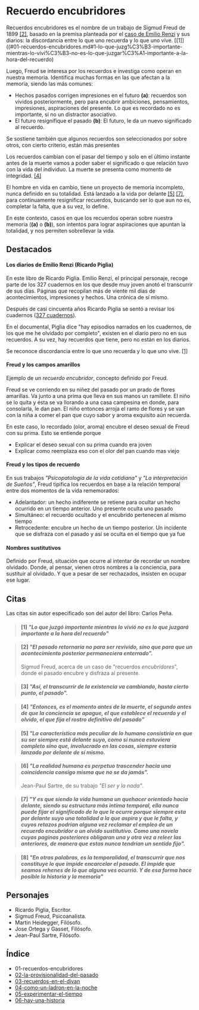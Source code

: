 # Recuerdo encubridores

Recuerdos encubridores es el nombre de un trabajo de Sigmud Freud de 1899 [\[2\]](#2-el-pasado-retornar%C3%ADa-no-para-ser-revivido-sino-que-para-que-un-acontecimiento-posterior-permaneciera-enterrado), basado en la premisa planteada por el [caso de Emilio Renzi](#los-diarios-de-emilio-renzi-ricardo-piglia) y sus diarios: la discordancia entre lo que uno recuerda y lo que uno vive. [\[1\]]((#01-recuerdos-encubridores.md#1-lo-que-juzg%C3%B3-importante-mientras-lo-vivi%C3%B3-no-es-lo-que-juzgar%C3%A1-importante-a-la-hora-del-recuerdo)

Luego, Freud se interesa por los recuerdos e investiga como operan en nuestra memoria. Identifica muchas formas en las que afectan a la memoria, siendo las más comunes:

- Hechos pasados corrigen impresiones en el futuro **(a)**: recuerdos son vividos posteriormente, pero para encubrir ambiciones, pensamientos, impresiones, aspiraciones del presente. Lo que es recordado no es importante, si no un distractor asociativo.
- El futuro resignifique el pasado **(b)**: El futuro, le da un nuevo significado al recuerdo.

Se sostiene también que algunos recuerdos son seleccionados por sobre otros, con cierto criterio, están más presentes

Los recuerdos cambian con el pasar del tiempo y solo en el último instante antes de la muerte vamos a poder saber el significado o que relación tuvo con la vida del individuo. La muerte se presenta como momento de integridad. [\[4\]](#4-entonces-es-el-momento-antes-de-la-muerte-el-segundo-antes-de-que-la-conciencia-se-apague-el-que-establece-el-recuerdo-y-el-olvido-el-que-fija-el-rostro-definitivo-del-pasado)

El hombre en vida en cambio, tiene un proyecto de memoria incompleto, nunca definido en su totalidad. Está lanzado a la vida por delante [\[5\]](#5-la-característica-más-peculiar-de-lo-humano-consistiría-en-que-su-ser-siempre-está-delante-suyo-como-si-nunca-estuviera-completo-sino-que-involucrado-en-las-cosas-siempre-estaría-lanzado-por-delante-de-sí-mismo) [\[7\]](#7-y-es-que-siendo-la-vida-humana-un-quehacer-orientado-hacia-delante-siendo-su-estructura-más-intima-temporal-ella-nunca-puede-fijar-el-significado-de-lo-que-le-ocurre-porque-siempre-esta-por-delante-suyo-una-totalidad-a-la-que-aspira-y-que-le-falta-y-cuyos-retazos-podrían-alguna-vez-reclamar-el-empleo-de-un-recuerdo-encubridor-o-un-olvido-sustitutivo-como-una-novela-cuyas-paginas-posteriores-obligaran-una-y-otra-vez-a-releer-las-anteriores-de-manera-que-estas-nunca-tendrían-un-sentido-fijo), para continuamente resignificar recuerdos, buscando ser lo que aun no es, completar la falta, que a su vez, lo define.

En este contexto, casos en que los recuerdos operan sobre nuestra memoria (**(a)** o **(b)**), son intentos para lograr aspiraciones que apuntan la totalidad, y nos permiten sobrellevar la vida.

<!--
[REMOVER?]La temporalidad es una característica intrínsecamente humana, que nos permite tener memoria e historia. Demos paso al tiempo. -->

## Destacados

#### Los diarios de Emilio Renzi (Ricardo Piglia)

En este libro de Ricardo Piglia. Emilio Renzi, el principal personaje, recoge parte de los 327 cuadernos en los que desde muy joven anotó el transcurrir de sus días. Páginas que recopilan más de viente mil días de acontecimientos, impresiones y hechos. Una crónica de sí mismo.

Después de casi cincuenta años Ricardo Piglia se sentó a revisar los cuadernos ([327 cuadernos](https://www.youtube.com/watch?v=L55KICMfxbs)).

En el documental, Piglia dice "hay episodios narrados en los cuadernos, de los que me he olvidado por completo", existen en el diario pero no en sus recuerdos. A su vez, hay recuerdos que tiene, pero no están en los diarios.

Se reconoce discordancia entre lo que uno recuerda y lo que uno vive. [\[1\]](#01-recuerdos-encubridores.md#1-lo-que-juzg%C3%B3-importante-mientras-lo-vivi%C3%B3-no-es-lo-que-juzgar%C3%A1-importante-a-la-hora-del-recuerdo)

#### Freud y los campos amarillos

Ejemplo de un _recuerdo encubridor_, concepto definido por Freud.

Freud se ve corriendo en su niñez del pasado por un prado de flores amarillas. Va junto a una prima que lleva en sus manos un ramillete. El niño se lo quita y ésta se va llorando a una casa campesina en donde, para consolarla, le dan pan. El niño entonces arroja el ramo de flores y se van con la niña a comer el pan que cuyo sabor y aroma exquisito aún recuerda.

En este caso, lo recordado (olor, aroma) encubre el deseo sexual de Freud con su prima. Esto se entiende porque

  <!-- TODO -->
- Explicar el deseo sexual con su prima cuando era joven
- Explicar como reemplaza eso con el olor del pan cuando mas viejo

#### Freud y los tipos de recuerdo

En sus trabajos _"Psicopatología de la vida cotidiana"_ y _"La interpretación de Sueños"_, Freud tipifica los recuerdos en base a la relación temporal entre dos momentos de la vida rememorados:

- Adelantador: un hecho indiferente se retiene para ocultar un hecho ocurrido en un tiempo anterior. Uno presente oculta uno pasado
- Simultáneo: el recuerdo ocultado y el encubrido pertenecen al mismo tiempo
- Retrocedente: encubre un hecho de un tiempo posterior. Un incidente que se disfraza con el pasado y así se oculta en el tiempo que ya fue

#### Nombres sustitutivos

Definido por Freud, situación que ocurre al intentar de recordar un nombre olvidado. Donde, al pensar, vienen otros nombres a la conciencia, para sustituir al olvidado. Y que a pesar de ser rechazados, insisten en ocupar ese lugar.

<!--
Al mismo tiempo se hace referencia a los nombres sustitutivos [3], donde un olvido es desplazado por otro.
nombres sustitutivos (p.28): signorelli / traffoi. un olvido es desplazado por otro (3) -->

<!-- #### Hombre de los lobos

caso del hombre de los lobos (2) -->

## Citas

Las citas sin autor especificado son del autor del libro: Carlos Peña.

<!-- p25 -->

> #### [1] _"Lo que juzgó importante mientras lo vivió no es lo que juzgará importante a la hora del recuerdo"_

<!-- p26 -->

> #### [2] _"El pasado retornaría no para ser revivido, sino que para que un acontecimiento posterior permaneciera enterrado"._
>
> Sigmud Freud, acerca de un caso de "recuerdos *encubridores*", donde el pasado encubre y disfraza al presente.

<!-- p31 -->

> #### [3] _"Así, el transcurrir de la existencia va cambiando, hasta cierto punto, el pasado"._

<!-- p31-32 -->

> #### [4] _"Entonces, es el momento antes de la muerte, el segundo antes de que la conciencia se apague, el que establece el recuerdo y el olvido, el que fija el rostro definitivo del pasado"_

<!-- p32 -->

> #### [5] _"La característica más peculiar de lo humano consistiría en que su ser siempre está delante suyo, como si nunca estuviera completo sino que, involucrado en las cosas, siempre estaría lanzado por delante de sí mismo._

<!-- p33 -->

> #### [6] _"La realidad humana es perpetuo trascender hacia una coincidencia consigo misma que no se da jamás"._
>
> Jean-Paul Sartre, de su trabajo _"El ser y la nada"_.

<!-- p33-34 -->

> #### [7] _"Y es que siendo la vida humana un quehacer orientado hacia delante, siendo su estructura más intima temporal, ella nunca puede fijar el significado de lo que le ocurre porque siempre esta por delante suyo una totalidad a la que aspira y que le falta, y cuyos retazos podrían alguna vez reclamar el empleo de un recuerdo encubridor o un olvido sustitutivo. Como una novela cuyas paginas posteriores obligaran una y otra vez a releer las anteriores, de manera que estas nunca tendrían un sentido fijo"._

<!-- p34 -->

> #### [8] _"En otras palabras, es la temporalidad, el transcurrir que nos constituye lo que impide encarcelar el pasado. El impide que seamos rehenes de lo que alguna ves ocurrió. Y de esa forma hace posible la historia y la memoria"_

## Personajes

- Ricardo Piglia, Escritor.
- Sigmud Freud, Psicoanalista.
- Martin Heidegger, Filósofo.
- Jose Ortega y Gasset, Filósofo.
- Jean-Paul Sartre, Filósofo.

## Índice

- 01-recuerdos-encubridores
- [02-la-provisionalidad-del-pasado](./02-la-provisionalidad-del-pasado.md)
- [03-recuerdos-en-el-divan](./03-recuerdos-en-el-divan.md)
- [04-como-un-ladron-en-la-noche](./04-como-un-ladron-en-la-noche.md)
- [05-experimentar-el-tiempo](./05-experimentar-el-tiempo.md)
- [06-hay-una-historia](./06-hay-una-historia.md)
